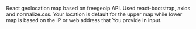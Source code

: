 React geolocation map based on freegeoip API. Used react-bootstrap, axios and normalize.css. Your location is default for the upper
map while lower map is based on the IP or web address that You provide in input.